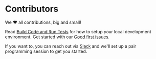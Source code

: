# Contributors

We ❤️ all contributions, big and small!

Read [Build Code and Run Tests](https://docs.open-metadata.org/developers/contribute/build-code-and-run-tests) for how to setup your local development environment. Get started with our [Good first issues](https://github.com/open-metadata/OpenMetadata/issues?q=is%3Aissue+is%3Aopen+label%3A%22good+first+issue%22).

If you want to, you can reach out via [Slack](https://slack.open-metadata.org/) and we'll set up a pair programming session to get you started.

